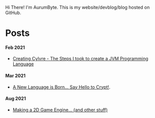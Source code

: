 Hi There! I'm AurumByte. This is my website/devblog/blog hosted on GitHub.

# Posts

#### Feb 2021
- [Creating Cylvre - The Steps I took to create a JVM Programming Language](https://aurumbyte.github.io/SourceGold/Posts/Creating%20Cylvre)

#### Mar 2021
- [A New Language is Born... Say Hello to Crypt!](https://aurumbyte.github.io/SourceGold/Posts/Creating%20Crypt).

#### Aug 2021

- [Making a 2D Game Engine... (and other stuff)](https://aurumbyte.github.io/SourceGold/Posts/GameEngine%201)


